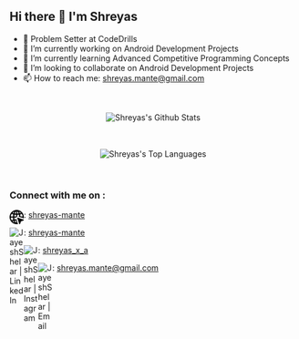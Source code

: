 ## Hi there 👋 I'm Shreyas

- 👨 Problem Setter at CodeDrills
- 🔭 I’m currently working on Android Development Projects
- 🌱 I’m currently learning Advanced Competitive Programming Concepts
- 👯 I’m looking to collaborate on Android Development Projects
- 📫 How to reach me: [shreyas.mante@gmail.com](mailto:shreyas.mante@gmail.com)





<br>
<p align="center">
<img align="center" src="https://github-readme-stats.vercel.app/api?username=shreyas-mante&&show_icons=true" alt="Shreyas's Github Stats">
</p>
<br>
<p align="center">
<img align="center" src="https://github-readme-stats.vercel.app/api/top-langs/?username=shreyas-mante" alt="Shreyas's Top Languages">
</p>
<br>

### Connect with me on :


<img align="left" alt="JayeshShelar | Twitter" width="25px" src="https://github.com/JayeshShelar/JayeshShelar/blob/master/assets/web.png" /> : [shreyas-mante](https://github.com/shreyas-mante)

<img align="left" alt="JayeshShelar | LinkedIn" width="25px" src="https://cdn.jsdelivr.net/npm/simple-icons@v3/icons/linkedin.svg" /> : [shreyas-mante](https://www.linkedin.com/in/shreyas-mante/)

<img align="left" alt="JayeshShelar | Instagram" width="25px" src="https://cdn.jsdelivr.net/npm/simple-icons@v3/icons/instagram.svg" /> : [shreyas_x_a](https://www.instagram.com/shreyas_x_a/)

<img align="left" alt="JayeshShelar | Email" width="25px" src="https://simpleicon.com/wp-content/uploads/new-email.png" /> : [shreyas.mante@gmail.com](mailto:shreyas.mante@gmail.com)

<br />



